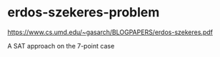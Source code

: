 # erdos-szekeres-problem

https://www.cs.umd.edu/~gasarch/BLOGPAPERS/erdos-szekeres.pdf

A SAT approach on the 7-point case